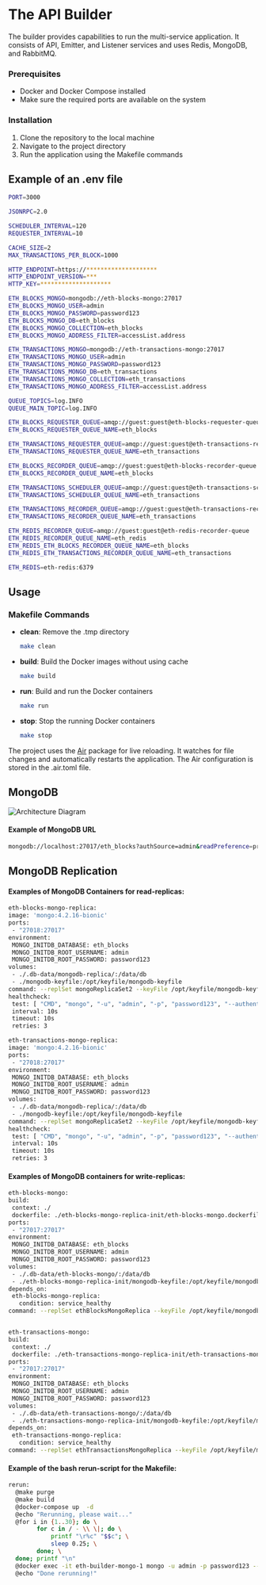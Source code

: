 # The API Builder

The builder provides capabilities to run the multi-service application. It consists of API, Emitter, and Listener
services and uses Redis, MongoDB, and RabbitMQ.

### Prerequisites

- Docker and Docker Compose installed
- Make sure the required ports are available on the system

### Installation

1. Clone the repository to the local machine
2. Navigate to the project directory
3. Run the application using the Makefile commands

## Example of an .env file

```bash
PORT=3000

JSONRPC=2.0

SCHEDULER_INTERVAL=120
REQUESTER_INTERVAL=10

CACHE_SIZE=2
MAX_TRANSACTIONS_PER_BLOCK=1000

HTTP_ENDPOINT=https://********************
HTTP_ENDPOINT_VERSION=***
HTTP_KEY=********************

ETH_BLOCKS_MONGO=mongodb://eth-blocks-mongo:27017
ETH_BLOCKS_MONGO_USER=admin
ETH_BLOCKS_MONGO_PASSWORD=password123
ETH_BLOCKS_MONGO_DB=eth_blocks
ETH_BLOCKS_MONGO_COLLECTION=eth_blocks
ETH_BLOCKS_MONGO_ADDRESS_FILTER=accessList.address

ETH_TRANSACTIONS_MONGO=mongodb://eth-transactions-mongo:27017
ETH_TRANSACTIONS_MONGO_USER=admin
ETH_TRANSACTIONS_MONGO_PASSWORD=password123
ETH_TRANSACTIONS_MONGO_DB=eth_transactions
ETH_TRANSACTIONS_MONGO_COLLECTION=eth_transactions
ETH_TRANSACTIONS_MONGO_ADDRESS_FILTER=accessList.address

QUEUE_TOPICS=log.INFO
QUEUE_MAIN_TOPIC=log.INFO

ETH_BLOCKS_REQUESTER_QUEUE=amqp://guest:guest@eth-blocks-requester-queue
ETH_BLOCKS_REQUESTER_QUEUE_NAME=eth_blocks

ETH_TRANSACTIONS_REQUESTER_QUEUE=amqp://guest:guest@eth-transactions-requester-queue
ETH_TRANSACTIONS_REQUESTER_QUEUE_NAME=eth_transactions

ETH_BLOCKS_RECORDER_QUEUE=amqp://guest:guest@eth-blocks-recorder-queue
ETH_BLOCKS_RECORDER_QUEUE_NAME=eth_blocks

ETH_TRANSACTIONS_SCHEDULER_QUEUE=amqp://guest:guest@eth-transactions-scheduler-queue
ETH_TRANSACTIONS_SCHEDULER_QUEUE_NAME=eth_transactions

ETH_TRANSACTIONS_RECORDER_QUEUE=amqp://guest:guest@eth-transactions-recorder-queue
ETH_TRANSACTIONS_RECORDER_QUEUE_NAME=eth_transactions

ETH_REDIS_RECORDER_QUEUE=amqp://guest:guest@eth-redis-recorder-queue
ETH_REDIS_RECORDER_QUEUE_NAME=eth_redis
ETH_REDIS_ETH_BLOCKS_RECORDER_QUEUE_NAME=eth_blocks
ETH_REDIS_ETH_TRANSACTIONS_RECORDER_QUEUE_NAME=eth_transactions

ETH_REDIS=eth-redis:6379

```

## Usage

### Makefile Commands

- **clean**: Remove the .tmp directory
   ```bash
   make clean

- **build**: Build the Docker images without using cache
   ```bash
   make build

- **run**: Build and run the Docker containers
   ```bash
   make run

- **stop**: Stop the running Docker containers
   ```bash
   make stop

The project uses the [Air](https://github.com/cosmtrek/air) package for live reloading. It watches for file changes and
automatically restarts the application. The Air configuration is stored in the .air.toml file.

## MongoDB

![Architecture Diagram](./../assets/screenshots/mongo_db_eth_blocks.png)

#### Example of MongoDB URL

   ```bash
mongodb://localhost:27017/eth_blocks?authSource=admin&readPreference=primary&directConnection=true&ssl=false

```



## MongoDB Replication

#### Examples of MongoDB Containers for read-replicas:

   ```bash
eth-blocks-mongo-replica:
  image: 'mongo:4.2.16-bionic'
  ports:
    - "27018:27017"
  environment:
    MONGO_INITDB_DATABASE: eth_blocks
    MONGO_INITDB_ROOT_USERNAME: admin
    MONGO_INITDB_ROOT_PASSWORD: password123
  volumes:
    - ./.db-data/mongodb-replica/:/data/db
    - ./mongodb-keyfile:/opt/keyfile/mongodb-keyfile
  command: --replSet mongoReplicaSet2 --keyFile /opt/keyfile/mongodb-keyfile
  healthcheck:
    test: [ "CMD", "mongo", "-u", "admin", "-p", "password123", "--authenticationDatabase", "admin", "--eval", "db.adminCommand('ping')" ]
    interval: 10s
    timeout: 10s
    retries: 3

eth-transactions-mongo-replica:
  image: 'mongo:4.2.16-bionic'
  ports:
    - "27018:27017"
  environment:
    MONGO_INITDB_DATABASE: eth_blocks
    MONGO_INITDB_ROOT_USERNAME: admin
    MONGO_INITDB_ROOT_PASSWORD: password123
  volumes:
    - ./.db-data/mongodb-replica/:/data/db
    - ./mongodb-keyfile:/opt/keyfile/mongodb-keyfile
  command: --replSet mongoReplicaSet2 --keyFile /opt/keyfile/mongodb-keyfile
  healthcheck:
    test: [ "CMD", "mongo", "-u", "admin", "-p", "password123", "--authenticationDatabase", "admin", "--eval", "db.adminCommand('ping')" ]
    interval: 10s
    timeout: 10s
    retries: 3
```


#### Examples of MongoDB containers for  write-replicas:

   ```bash
eth-blocks-mongo:
  build:
    context: ./
    dockerfile: ./eth-blocks-mongo-replica-init/eth-blocks-mongo.dockerfile
  ports:
    - "27017:27017"
  environment:
    MONGO_INITDB_DATABASE: eth_blocks
    MONGO_INITDB_ROOT_USERNAME: admin
    MONGO_INITDB_ROOT_PASSWORD: password123
  volumes:
    - ./.db-data/eth-blocks-mongo/:/data/db
    - ./eth-blocks-mongo-replica-init/mongodb-keyfile:/opt/keyfile/mongodb-keyfile
  depends_on:
    eth-blocks-mongo-replica:
      condition: service_healthy
  command: --replSet ethBlocksMongoReplica --keyFile /opt/keyfile/mongodb-keyfile


eth-transactions-mongo:
  build:
    context: ./
    dockerfile: ./eth-transactions-mongo-replica-init/eth-transactions-mongo.dockerfile
  ports:
    - "27017:27017"
  environment:
    MONGO_INITDB_DATABASE: eth_blocks
    MONGO_INITDB_ROOT_USERNAME: admin
    MONGO_INITDB_ROOT_PASSWORD: password123
  volumes:
    - ./.db-data/eth-transactions-mongo/:/data/db
    - ./eth-transactions-mongo-replica-init/mongodb-keyfile:/opt/keyfile/mongodb-keyfile
  depends_on:
    eth-transactions-mongo-replica:
      condition: service_healthy
  command: --replSet ethTransactionsMongoReplica --keyFile /opt/keyfile/mongodb-keyfile
```


#### Example of the bash rerun-script for the Makefile:

```bash
rerun:
  @make purge
  @make build
  @docker-compose up  -d
  @echo "Rerunning, please wait..."
  @for i in {1..30}; do \
		for c in / - \\ \|; do \
			printf "\r%c" "$$c"; \
			sleep 0.25; \
		done; \
  done; printf "\n"
  @docker exec -it eth-builder-mongo-1 mongo -u admin -p password123 --authenticationDatabase admin /docker-entrypoint-initdb.d/replica.js
  @echo "Done rerunning!"
```

